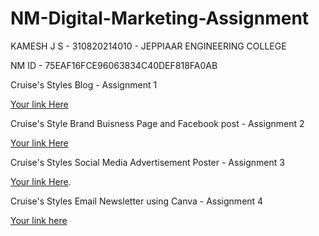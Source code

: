 # NM-Digital-Marketing-Assignment
KAMESH J S - 310820214010 - JEPPIAAR ENGINEERING COLLEGE

NM ID - 75EAF16FCE96063834C40DEF818FA0AB

Cruise's Styles Blog - Assignment 1

[Your link Here](https://cruisestyles.blogspot.com/2023/10/cruises-styles.html)

Cruise's Style Brand Buisness Page and Facebook post - Assignment 2

[Your link Here](https://www.facebook.com/profile.php?id=100068629599344)

Cruise's Styles Social Media Advertisement Poster - Assignment 3

[Your link Here](https://www.facebook.com/100068629599344/posts/pfbid0wuA5bQSY1TUgo2fDy43RKvSim9maWTqcYdQN1hj8qq5U4mhdEdDRehPCWKrf26gEl/?app=fbl).

Cruise's Styles Email Newsletter using Canva - Assignment 4

[Your link here](https://drive.google.com/file/d/1z2KyqiLBKcyJUW6Wh7vAXG--Mlhf9122/view)
